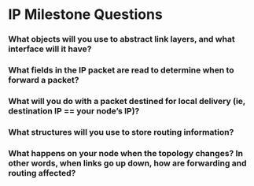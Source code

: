 # IP Milestone Questions

### What objects will you use to abstract link layers, and what interface will it have?


### What fields in the IP packet are read to determine when to forward a packet?


### What will you do with a packet destined for local delivery (ie, destination IP == your node’s IP)?


### What structures will you use to store routing information?


### What happens on your node when the topology changes? In other words, when links go up down, how are forwarding and routing affected?